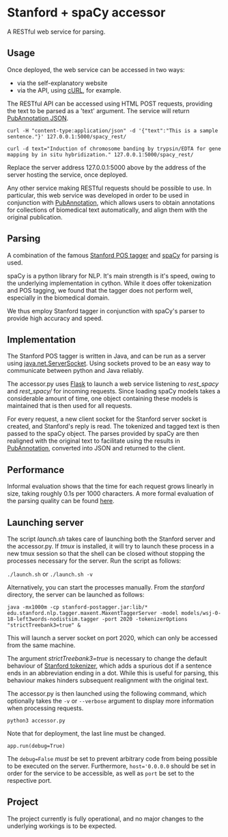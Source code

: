 # Stanford + spaCy accessor
A RESTful web service for parsing.

## Usage
Once deployed, the web service can be accessed in two ways:
* via the self-explanatory website
* via the API, using [cURL](https://curl.haxx.se/), for example.

The RESTful API can be accessed using HTML POST requests, providing the text to be parsed as a 'text' argument. The service will return [PubAnnotation JSON](http://www.pubannotation.org/docs/annotation-format/). 

`curl -H "content-type:application/json" -d '{"text":"This is a sample sentence."}' 127.0.0.1:5000/spacy_rest/`

`curl -d text="Induction of chromosome banding by trypsin/EDTA for gene mapping by in situ hybridization." 127.0.0.1:5000/spacy_rest/`

Replace the server address 127.0.0.1:5000 above by the address of the server hosting the service, once deployed.

Any other service making RESTful requests should be possible to use. In particular, this web service was developed in order to be used in conjunction with [PubAnnotation](http://pubannotation.org/), which allows users to obtain annotations for collections of biomedical text automatically, and align them with the original publication.

## Parsing
A combination of the famous [Stanford POS tagger](http://nlp.stanford.edu/software/tagger.shtml) and [spaCy](https://spacy.io/) for parsing is used. 

spaCy is a python library for NLP. It's main strength is it's speed, owing to the underlying implementation in cython. While it does offer tokenization and POS tagging, we found that the tagger does not perform well, especially in the biomedical domain.

We thus employ Stanford tagger in conjunction with spaCy's parser to provide high accuracy and speed.

## Implementation
The Stanford POS tagger is written in Java, and can be run as a server using [java.net.ServerSocket](https://docs.oracle.com/javase/7/docs/api/java/net/ServerSocket.html). Using sockets proved to be an easy way to communicate between python and Java reliably.

The accessor.py uses [Flask](http://flask.pocoo.org/) to launch a web service listening to *rest_spacy* and *rest_spacy/* for incoming requests. Since loading spaCy models takes a considerable amount of time, one object containing these models is maintained that is then used for all requests.

For every request, a new client socket for the Stanford server socket is created, and Stanford's reply is read. The tokenized and tagged text is then passed to the spaCy object. The parses provided by spaCy are then realigned with the original text to facilitate using the results in [PubAnnotation](http://pubannotation.org/), converted into JSON and returned to the client.

## Performance
Informal evaluation shows that the time for each request grows linearly in size, taking roughly 0.1s per 1000 characters. A more formal evaluation of the parsing quality can be found [here](http://cs.aequivinius.ch/downloads/dependencyparsing.pdf).

## Launching server
The script *launch.sh* takes care of launching both the Stanford server and the accessor.py. If *tmux* is installed, it will try to launch these process in a new tmux session so that the shell can be closed without stopping the processes necessary for the server. Run the script as follows:

`./launch.sh` or `./launch.sh -v`

Alternatively, you can start the processes manually. From the *stanford* directory, the server can be launched as follows:

`java -mx1000m -cp stanford-postagger.jar:lib/* edu.stanford.nlp.tagger.maxent.MaxentTaggerServer -model models/wsj-0-18-left3words-nodistsim.tagger -port 2020 -tokenizerOptions "strictTreebank3=true" &`

This will launch a server socket on port 2020, which can only be accessed from the same machine. 

The argument *strictTreebank3=true* is necessary to change the default behaviour of [Stanford tokenizer](http://nlp.stanford.edu/nlp/javadoc/javanlp/edu/stanford/nlp/process/PTBTokenizer.html), which adds a spurious dot if a sentence ends in an abbreviation ending in a dot. While this is useful for parsing, this behaviour makes hinders subsequent realignment with the original text.

The accessor.py is then launched using the following command, which optionally takes the `-v` or `--verbose` argument to display more information when processing requests.

`python3 accessor.py`

Note that for deployment, the last line must be changed.

`app.run(debug=True)`

The `debug=False` *must* be set to prevent arbitrary code from being possible to be executed on the server. Furthermore, `host='0.0.0.0` should be set in order for the service to be accessible, as well as `port` be set to the respective port.

## Project
The project currently is fully operational, and no major changes to the underlying workings is to be expected.
